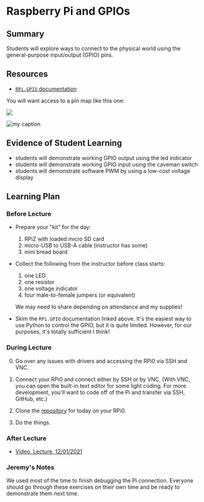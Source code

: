 # Raspberry Pi and GPIOs

## Summary

Students will explore ways to connect to the physical world using the general-purpose
input/output (GPIO) pins.


## Resources

 - [`RPi.GPIO` documentation](https://sourceforge.net/p/raspberry-gpio-python/wiki/Examples/)

 You will want access to a pin map like this one:

 <img src="rpi_gpio.png">

![my caption](rpi_gpio.png)

##  Evidence of Student Learning

  - students will demonstrate working GPIO output using the led indicator
  - students will demonstrate working GPIO input using the caveman switch
  - students will demonstrate software PWM by using a low-cost voltage display

## Learning Plan


### Before Lecture

  - Prepare your "kit" for the day:
     
      1. RPiZ with loaded micro SD card
      2. micro-USB to USB-A cable (instructor has some)
      3. mini bread board

  -  Collect the following from the instructor before class starts:

      1. one LED
      2. one resistor
      3. one voltage indicator
      4. four male-to-female jumpers (or equivalent)

     We may need to share depending on attendance and my supplies!      

  - Skim the `RPi.GPIO` documentation linked above.  It's the easiest 
    way to use Python to control the GPIO, but it is quite limited.
    However, for our purposes, it's totally sufficient I think!

### During Lecture 

  0. Go over any issues with drivers and accessing the RPi0 via SSH and VNC.

  1. Connect your RPi0 and connect either by SSH or by VNC.  (With VNC, you can
     open the built-in text editor for some light coding.  For more development,
     you'll want to code off of the Pi and transfer via SSH, GitHub, etc.)

  2. Clone the [repository](https://github.com/me701/rpi_gpio_demo) for today on your RPi0.
  
  3. Do the things.


### After Lecture

   - [Video, Lecture, 12/01/2021](https://mediasite.k-state.edu/mediasite/Play/6b6e65d9ad6c4715867d602c03ff4c221d)  

### Jeremy's Notes

  We used most of the time to finish debugging the Pi connection.  Everyone should go through these exercises on their own time
  and be ready to demonstrate them next time.


